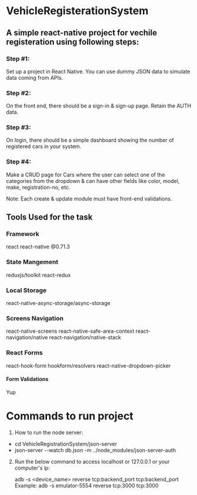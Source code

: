 # VehicleRegisterationSystem

## A simple react-native project for vechile registeration using following steps:

### Step #1:

Set up a project in React Native. You can use dummy JSON data to simulate data coming from APIs.


### Step #2:

On the front end, there should be a sign-in & sign-up page. Retain the AUTH data.


### Step #3:

On login, there should be a simple dashboard showing the number of registered cars in your system.


### Step #4:

Make a CRUD page for Cars where the user can select one of the categories from the dropdown & can have other fields like color, model, make, registration-no, etc.

Note: Each create & update module must have front-end validations.




## Tools Used for the task

### Framework
react
react-native @0.71.3

### State Mangement 
reduxjs/toolkit
react-redux

### Local Storage
react-native-async-storage/async-storage

### Screens Navigation
react-native-screens
react-native-safe-area-context
react-navigation/native
react-navigation/native-stack

### React Forms
react-hook-form
hookform/resolvers
react-native-dropdown-picker

#### Form Validations
Yup



# Commands to run project
1. How to run the node server:
 - cd VehicleRegistrationSystem/json-server
 - json-server --watch db.json -m ../node_modules/json-server-auth


2. Run the below command to access localhost or 127.0.0.1 or your computer's ip:

	adb -s <device_name> reverse tcp:backend_port tcp:backend_port
Example:
	adb -s emulator-5554 reverse tcp:3000 tcp:3000
